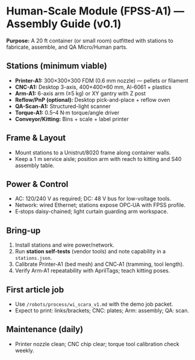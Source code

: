# Human-Scale Module (FPSS-A1) — Assembly Guide (v0.1)

**Purpose:** A 20 ft container (or small room) outfitted with stations to fabricate, assemble, and QA Micro/Human parts.

## Stations (minimum viable)
- **Printer-A1:** 300×300×300 FDM (0.6 mm nozzle) — pellets or filament
- **CNC-A1:** Desktop 3-axis, 400×400×60 mm, Al-6061 + plastics
- **Arm-A1:** 6-axis arm (≥5 kg) or XY gantry with Z post
- **Reflow/PnP (optional):** Desktop pick-and-place + reflow oven
- **QA-Scan-A1:** Structured-light scanner
- **Torque-A1:** 0.5–4 N·m torque/angle driver
- **Conveyor/Kitting:** Bins + scale + label printer

## Frame & Layout
- Mount stations to a Unistrut/8020 frame along container walls.
- Keep a 1 m service aisle; position arm with reach to kitting and S40 assembly table.

## Power & Control
- AC: 120/240 V as required; DC: 48 V bus for low-voltage tools.
- Network: wired Ethernet; stations expose OPC‑UA with FPSS profile.
- E‑stops daisy-chained; light curtain guarding arm workspace.

## Bring-up
1. Install stations and wire power/network.
2. Run **station self-tests** (vendor tools) and note capability in a `stations.json`.
3. Calibrate Printer‑A1 (bed mesh) and CNC‑A1 (tramming, tool length).
4. Verify Arm‑A1 repeatability with AprilTags; teach kitting poses.

## First article job
- Use `/robots/process/wi_scara_v1.md` with the demo job packet.
- Expect to print: links/brackets; CNC: plates; Arm: assembly; QA: scan.

## Maintenance (daily)
- Printer nozzle clean; CNC chip clear; torque tool calibration check weekly.
